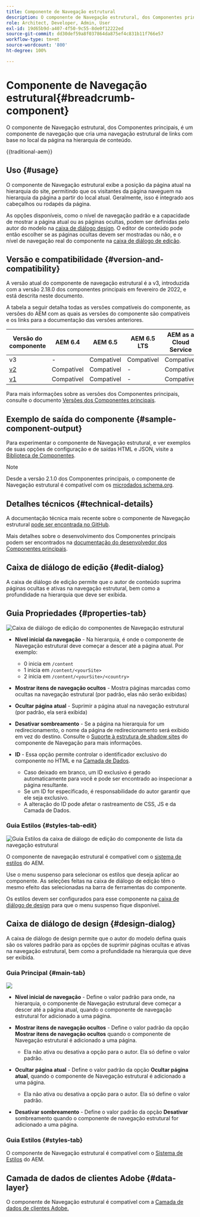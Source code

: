 ```yaml
---
title: Componente de Navegação estrutural
description: O componente de Navegação estrutural, dos Componentes principais, é um componente de navegação que cria uma navegação estrutural de links com base no local da página na hierarquia de conteúdo.
role: Architect, Developer, Admin, User
exl-id: 19d65b9d-a407-4f50-9c55-8de0f12222ed
source-git-commit: dd30def59a8f037864da875ef4c831b11f766e57
workflow-type: tm+mt
source-wordcount: '800'
ht-degree: 100%

---
```



# Componente de Navegação estrutural{#breadcrumb-component}

O componente de Navegação estrutural, dos Componentes principais, é um componente de navegação que cria uma navegação estrutural de links com base no local da página na hierarquia de conteúdo.

{{traditional-aem}}

## Uso {#usage}

O componente de Navegação estrutural exibe a posição da página atual na hierarquia do site, permitindo que os visitantes da página naveguem na hierarquia da página a partir do local atual. Geralmente, isso é integrado aos cabeçalhos ou rodapés da página.

As opções disponíveis, como o nível de navegação padrão e a capacidade de mostrar a página atual ou as páginas ocultas, podem ser definidas pelo autor do modelo na [caixa de diálogo design](#design-dialog). O editor de conteúdo pode então escolher se as páginas ocultas devem ser mostradas ou não, e o nível de navegação real do componente na [caixa de diálogo de edição](#edit-dialog).

## Versão e compatibilidade {#version-and-compatibility}

A versão atual do componente de navegação estrutural é a v3, introduzida com a versão 2.18.0 dos componentes principais em fevereiro de 2022, e está descrita neste documento.

A tabela a seguir detalha todas as versões compatíveis do componente, as versões do AEM com as quais as versões do componente são compatíveis e os links para a documentação das versões anteriores.

| Versão do componente | AEM 6.4 | AEM 6.5 | AEM 6.5 LTS | AEM as a Cloud Service |
|--- | --- |--- |---|---|
| v3 | - | Compatível | Compatível | Compatível |
| [v2](v2/breadcrumb.md) | Compatível | Compatível | - | Compatível |
| [v1](v1/breadcrumb-v1.md) | Compatível | Compatível | - | Compatível |

Para mais informações sobre as versões dos Componentes principais, consulte o documento [Versões dos Componentes principais](/help/versions.md).

## Exemplo de saída do componente {#sample-component-output}

Para experimentar o componente de Navegação estrutural, e ver exemplos de suas opções de configuração e de saídas HTML e JSON, visite a [Biblioteca de Componentes](https://adobe.com/go/aem_cmp_library_breadcrumb_br).

>[!NOTE]
>
>Desde a versão 2.1.0 dos Componentes principais, o componente de Navegação estrutural é compatível com os [microdados schema.org](https://schema.org/BreadcrumbList).

## Detalhes técnicos {#technical-details}

A documentação técnica mais recente sobre o componente de Navegação estrutural [pode ser encontrada no GitHub](https://adobe.com/go/aem_cmp_tech_breadcrumb_v3_br).

Mais detalhes sobre o desenvolvimento dos Componentes principais podem ser encontrados na [documentação do desenvolvedor dos Componentes principais](/help/developing/overview.md).

## Caixa de diálogo de edição {#edit-dialog}

A caixa de diálogo de edição permite que o autor de conteúdo suprima páginas ocultas e ativas na navegação estrutural, bem como a profundidade na hierarquia que deve ser exibida.

## Guia Propriedades {#properties-tab}

![Caixa de diálogo de edição do componentes de Navegação estrutural](/help/assets/breadcrumb-edit.png)

* **Nível inicial da navegação** - Na hierarquia, é onde o componente de Navegação estrutural deve começar a descer até a página atual. Por exemplo:

   * 0 inicia em `/content`
   * 1 inicia em `/content/<yourSite>`
   * 2 inicia em `/content/<yourSite>/<country>`

* **Mostrar itens de navegação ocultos** - Mostra páginas marcadas como ocultas na navegação estrutural (por padrão, elas não serão exibidas)
* **Ocultar página atual** - Suprimir a página atual na navegação estrutural (por padrão, ela será exibida)
* **Desativar sombreamento** - Se a página na hierarquia for um redirecionamento, o nome da página de redirecionamento será exibido em vez do destino. Consulte o [Suporte à estrutura de shadow sites](navigation.md#shadow-structure) do componente de Navegação para mais informações.
* **ID** - Essa opção permite controlar o identificador exclusivo do componente no HTML e na [Camada de Dados](/help/developing/data-layer/overview.md).
   * Caso deixado em branco, um ID exclusivo é gerado automaticamente para você e pode ser encontrado ao inspecionar a página resultante.
   * Se um ID for especificado, é responsabilidade do autor garantir que ele seja exclusivo.
   * A alteração do ID pode afetar o rastreamento de CSS, JS e da Camada de Dados.

### Guia Estilos {#styles-tab-edit}

![Guia Estilos da caixa de diálogo de edição do componente de lista da navegação estrutural](/help/assets/breadcrumb-edit-styles.png)

O componente de navegação estrutural é compatível com o [sistema de estilos](/help/get-started/authoring.md#component-styling) do AEM.

Use o menu suspenso para selecionar os estilos que deseja aplicar ao componente. As seleções feitas na caixa de diálogo de edição têm o mesmo efeito das selecionadas na barra de ferramentas do componente.

Os estilos devem ser configurados para esse componente na [caixa de diálogo de design](#design-dialog) para que o menu suspenso fique disponível.

## Caixa de diálogo de design {#design-dialog}

A caixa de diálogo de design permite que o autor do modelo defina quais são os valores padrão para as opções de suprimir páginas ocultas e ativas na navegação estrutural, bem como a profundidade na hierarquia que deve ser exibida.

### Guia Principal {#main-tab}

![](/help/assets/breadcrumb-design.png)

* **Nível inicial de navegação** - Define o valor padrão para onde, na hierarquia, o componente de Navegação estrutural deve começar a descer até a página atual, quando o componente de navegação estrutural for adicionado a uma página.
* **Mostrar itens de navegação ocultos** - Define o valor padrão da opção **Mostrar itens de navegação ocultos** quando o componente de Navegação estrutural é adicionado a uma página.

   * Ela não ativa ou desativa a opção para o autor. Ela só define o valor padrão.

* **Ocultar página atual** - Define o valor padrão da opção **Ocultar página atual**, quando o componente de Navegação estrutural é adicionado a uma página.

   * Ela não ativa ou desativa a opção para o autor. Ela só define o valor padrão.

* **Desativar sombreamento** - Define o valor padrão da opção **Desativar** sombreamento quando o componente de navegação estrutural for adicionado a uma página.

### Guia Estilos {#styles-tab}

O componente de Navegação estrutural é compatível com o [Sistema de Estilos](/help/get-started/authoring.md#component-styling) do AEM.

## Camada de dados de clientes Adobe {#data-layer}

O componente de Navegação estrutural é compatível com a [Camada de dados de clientes Adobe.](/help/developing/data-layer/overview.md)
